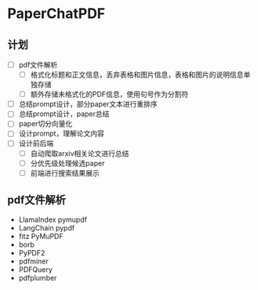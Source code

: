 # PaperChatPDF

## 计划

- [ ] pdf文件解析
  - [ ] 格式化标题和正文信息，丢弃表格和图片信息，表格和图片的说明信息单独存储
  - [ ] 额外存储未格式化的PDF信息，使用句号作为分割符
- [ ] 总结prompt设计，部分paper文本进行重排序 
- [ ] 总结prompt设计，paper总结
- [ ] paper切分向量化
- [ ] 设计prompt，理解论文内容
- [ ] 设计前后端
  - [ ] 自动爬取arxiv相关论文进行总结
  - [ ] 分优先级处理候选paper
  - [ ] 前端进行搜索结果展示

## pdf文件解析

- LlamaIndex   pymupdf
- LangChain    pypdf
- fitz   PyMuPDF
- borb
- PyPDF2
- pdfminer
- PDFQuery
- pdfplumber
